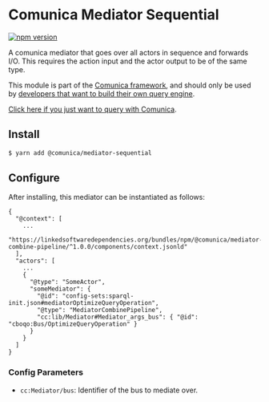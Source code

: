 # Comunica Mediator Sequential

[![npm version](https://badge.fury.io/js/%40comunica%2Fmediator-sequential.svg)](https://www.npmjs.com/package/@comunica/mediator-sequential)

A comunica mediator that goes over all actors in sequence and forwards I/O.
This requires the action input and the actor output to be of the same type.

This module is part of the [Comunica framework](https://github.com/comunica/comunica),
and should only be used by [developers that want to build their own query engine](https://comunica.dev/docs/modify/).

[Click here if you just want to query with Comunica](https://comunica.dev/docs/query/).

## Install

```bash
$ yarn add @comunica/mediator-sequential
```

## Configure

After installing, this mediator can be instantiated as follows:
```text
{
  "@context": [
    ...
    "https://linkedsoftwaredependencies.org/bundles/npm/@comunica/mediator-combine-pipeline/^1.0.0/components/context.jsonld"  
  ],
  "actors": [
    ...
    {
      "@type": "SomeActor",
      "someMediator": {
        "@id": "config-sets:sparql-init.json#mediatorOptimizeQueryOperation",
        "@type": "MediatorCombinePipeline",
        "cc:lib/Mediator#Mediator_args_bus": { "@id": "cboqo:Bus/OptimizeQueryOperation" }
      }
    }
  ]
}
```

### Config Parameters

* `cc:Mediator/bus`: Identifier of the bus to mediate over.

